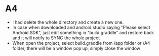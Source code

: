 # A4
- I had delete the whole directory and create a new one.
- In case when downloaded and android studio saying "Please select Android SDK", just edit something in "build.graddle" and restore back and it will notify to SYNC the whole project
- When open the project, select build.graddle from /app folder or /A4 folder, there will be a window pop up, simply close the window